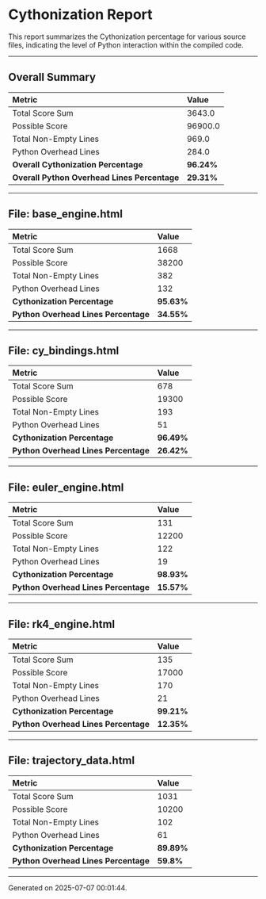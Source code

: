 # Cythonization Report

This report summarizes the Cythonization percentage for various source files, indicating the level of Python interaction within the compiled code.

---
## Overall Summary

| Metric                                 | Value       |
| :------------------------------------- | :---------- |
| Total Score Sum                        | 3643.0      |
| Possible Score                         | 96900.0      |
| Total Non-Empty Lines                  | 969.0      |
| Python Overhead Lines                  | 284.0      |
| **Overall Cythonization Percentage** | **96.24%** |
| **Overall Python Overhead Lines Percentage** | **29.31%** |

---
## File: base_engine.html

| Metric                         | Value       |
| :----------------------------- | :---------- |
| Total Score Sum                | 1668      |
| Possible Score                 | 38200      |
| Total Non-Empty Lines          | 382      |
| Python Overhead Lines          | 132      |
| **Cythonization Percentage** | **95.63%** |
| **Python Overhead Lines Percentage** | **34.55%** |

---
## File: cy_bindings.html

| Metric                         | Value       |
| :----------------------------- | :---------- |
| Total Score Sum                | 678      |
| Possible Score                 | 19300      |
| Total Non-Empty Lines          | 193      |
| Python Overhead Lines          | 51      |
| **Cythonization Percentage** | **96.49%** |
| **Python Overhead Lines Percentage** | **26.42%** |

---
## File: euler_engine.html

| Metric                         | Value       |
| :----------------------------- | :---------- |
| Total Score Sum                | 131      |
| Possible Score                 | 12200      |
| Total Non-Empty Lines          | 122      |
| Python Overhead Lines          | 19      |
| **Cythonization Percentage** | **98.93%** |
| **Python Overhead Lines Percentage** | **15.57%** |

---
## File: rk4_engine.html

| Metric                         | Value       |
| :----------------------------- | :---------- |
| Total Score Sum                | 135      |
| Possible Score                 | 17000      |
| Total Non-Empty Lines          | 170      |
| Python Overhead Lines          | 21      |
| **Cythonization Percentage** | **99.21%** |
| **Python Overhead Lines Percentage** | **12.35%** |

---
## File: trajectory_data.html

| Metric                         | Value       |
| :----------------------------- | :---------- |
| Total Score Sum                | 1031      |
| Possible Score                 | 10200      |
| Total Non-Empty Lines          | 102      |
| Python Overhead Lines          | 61      |
| **Cythonization Percentage** | **89.89%** |
| **Python Overhead Lines Percentage** | **59.8%** |

---
Generated on 2025-07-07 00:01:44.
